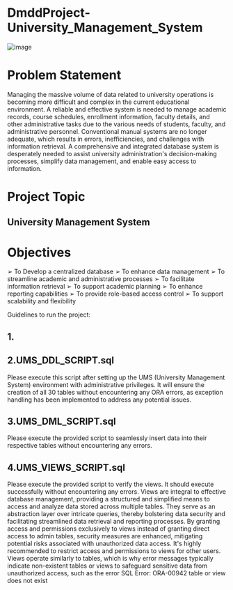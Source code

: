 # DmddProject-University_Management_System

![image](https://github.com/ChakradharAbhinay/DmddProject-University_Management_System/assets/145234036/a3e2fd87-0627-45c8-a34e-3c8b2407fa2e)


# Problem Statement
Managing the massive volume of data related to university operations is becoming more difficult and complex in the current educational environment. A reliable and effective system is needed to manage academic records, course schedules, enrollment information, faculty details, and other administrative tasks due to the various needs of students, faculty, and administrative personnel. Conventional manual systems are no longer adequate, which results in errors, inefficiencies, and challenges with information retrieval. A comprehensive and integrated database system is desperately needed to assist university administration's decision-making processes, simplify data management, and enable easy access to information.


# Project Topic
## University Management System

# Objectives
➢ To Develop a centralized database
➢ To enhance data management
➢ To streamline academic and administrative processes ➢ To facilitate information retrieval
➢ To support academic planning
➢ To enhance reporting capabilities
➢ To provide role-based access control
➢ To support scalability and flexibility


Guidelines to run the project:

## 1.


## 2.UMS_DDL_SCRIPT.sql
Please execute this script after setting up the UMS (University Management System) environment with administrative privileges. It will ensure the creation of all 30 tables without encountering any ORA errors, as exception handling has been implemented to address any potential issues.

## 3.UMS_DML_SCRIPT.sql
Please execute the provided script to seamlessly insert data into their respective tables without encountering any errors.

## 4.UMS_VIEWS_SCRIPT.sql
Please execute the provided script to verify the views. It should execute successfully without encountering any errors. Views are integral to effective database management, providing a structured and simplified means to access and analyze data stored across multiple tables. They serve as an abstraction layer over intricate queries, thereby bolstering data security and facilitating streamlined data retrieval and reporting processes. By granting access and permissions exclusively to views instead of granting direct access to admin tables, security measures are enhanced, mitigating potential risks associated with unauthorized data access. It's highly recommended to restrict access and permissions to views for other users. Views operate similarly to tables, which is why error messages typically indicate non-existent tables or views to safeguard sensitive data from unauthorized access, such as the error SQL Error: ORA-00942 table or view does not exist

